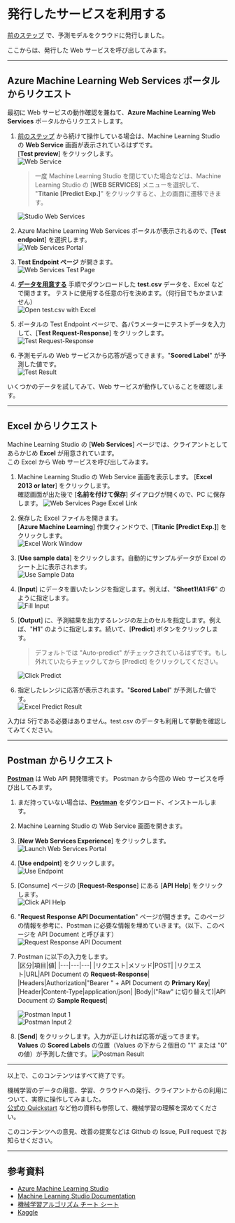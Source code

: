 # 発行したサービスを利用する

[前のステップ](./06_deploymodel.md) で、予測モデルをクラウドに発行しました。

ここからは、発行した Web サービスを呼び出してみます。

---

## Azure Machine Learning Web Services ポータルからリクエスト

最初に Web サービスの動作確認を兼ねて、**Azure Machine Learning Web Services** ポータルからリクエストします。

1. [前のステップ](./06_deploymodel.md) から続けて操作している場合は、Machine Learning Studio の **Web Service** 画面が表示されているはずです。  
  [**Test preview**] をクリックします。  
![Web Service](./images/07/web_service_page_testpreview.jpg)  

   > 一度 Machine Learning Studio を閉じていた場合などは、Machine Learning Studio の [**WEB SERVICES**] メニューを選択して、 "**Titanic [Predict Exp.]**" をクリックすると、上の画面に遷移できます。  

   ![Studio Web Services](./images/07/studio_web_services.jpg)  

2. Azure Machine Learning Web Services ポータルが表示されるので、[**Test endpoint**] を選択します。  
![Web Services Portal](./images/07/webservices_portal_testpreview.jpg)  
3. **Test Endpoint ページ** が開きます。  
![Web Services Test Page](./images/07/wsportal_test_page.jpg)
4. [**データを用意する**](./01/preparedata.md) 手順でダウンロードした **test.csv** データを、Excel などで開きます。
テストに使用する任意の行を決めます。（何行目でもかまいません）  
![Open test.csv with Excel](./images/07/test_csv_excel.jpg)  
5. ポータルの Test Endpoint ページで、各パラメーターにテストデータを入力して、[**Test Request-Response**] をクリックします。  
![Test Request-Response](./images/07/ws_test_request_response.jpg)  
6. 予測モデルの Web サービスから応答が返ってきます。"**Scored Label**" が予測した値です。  
![Test Result](./images/07/ws_test_result.jpg)

いくつかのデータを試してみて、Web サービスが動作していることを確認します。

---

## Excel からリクエスト

Machine Learning Studio の [**Web Services**] ページでは、クライアントとしてあらかじめ **Excel** が用意されています。  
この Excel から Web サービスを呼び出してみます。

1. Machine Learning Studio の Web Service 画面を表示します。 [**Excel 2013 or later**] をクリックします。  
確認画面が出た後で [**名前を付けて保存**] ダイアログが開くので、PC に保存します。
![Web Services Page Excel Link](./images/07/studio_ws_excel.jpg)  
2. 保存した Excel ファイルを開きます。  
[**Azure Machine Learning**] 作業ウィンドウで、[**Titanic \[Predict Exp.\]**] をクリックします。  
![Excel Work Window](./images/07/excel_work_ws.jpg)  
3. [**Use sample data**] をクリックします。自動的にサンプルデータが Excel のシート上に表示されます。  
![Use Sample Data](./images/07/excel_use_sample_data.jpg)  
4. [**Input**] にデータを置いたレンジを指定します。例えば、"**Sheet1!A1:F6**" のように指定します。  
![Fill Input](./images/07/excel_fill_input_range.jpg)
5. [**Output**] に、予測結果を出力するレンジの左上のセルを指定します。例えば、"**H1**" のように指定します。続いて、[**Predict**] ボタンをクリックします。  
   > デフォルトでは "Auto-predict" がチェックされているはずです。もし外れていたらチェックしてから [Predict] をクリックしてください。

   ![Click Predict](./images/07/excel_click_predict.jpg)  
6. 指定したレンジに応答が表示されます。"**Scored Label**" が予測した値です。  
![Excel Predict Result](./images/07/excel_predict_result.jpg)

入力は 5行である必要はありません。test.csv のデータも利用して挙動を確認してみてください。

---

## Postman からリクエスト

[**Postman**](https://www.getpostman.com/downloads/) は Web API 開発環境です。
Postman から今回の Web サービスを呼び出してみます。

1. まだ持っていない場合は、[**Postman**](https://www.getpostman.com/downloads/) をダウンロード、インストールします。  
2. Machine Learning Studio の Web Service 画面を開きます。  
3. [**New Web Services Experience**] をクリックします。![Launch Web Services Portal](./images/07/studio_ws_portal.jpg)  
4. [**Use endpoint**] をクリックします。  
![Use Endpoint](./images/07/ws_portal_use_endpoint.jpg)  
5. [Consume] ページの [**Request-Response**] にある [**API Help**] をクリックします。  
![Click API Help](./images/07/ws_portal_consume_apihelp.jpg)  
6. "**Request Response API Documentation**" ページが開きます。このページの情報を参考に、Postman に必要な情報を埋めていきます。（以下、このページを API Document と呼びます）  
![Request Response API Document](./images/07/ws_portal_apihelp_doc.jpg)  
7. Postman に以下の入力をします。  
   |区分|項目|値|
   |---|---|---|
   |リクエスト|メソッド|POST|
   |リクエスト|URL|API Document の **Request-Response**|
   |Headers|Authorization|"Bearer " + API Document の **Primary Key**|
   |Header|Content-Type|application/json|
   |Body|("Raw" に切り替えて)|API Document の **Sample Request**|

   ![Postman Input 1](./images/07/postman_input1_1.jpg)  
   ![Postman Input 2](./images/07/postman_input1_2.jpg)  
8. [**Send**] をクリックします。入力が正しければ応答が返ってきます。  
**Values** の **Scored Labels** の位置（Values の下から２個目の "1" または "0" の値）が予測した値です。
![Postman Result](./images/07/postman_result.jpg)

---

以上で、このコンテンツはすべて終了です。

機械学習のデータの用意、学習、クラウドへの発行、クライアントからの利用について、実際に操作してみました。  
[公式の Quickstart](https://docs.microsoft.com/en-us/azure/machine-learning/studio/create-experiment) など他の資料も参照して、機械学習の理解を深めてください。

このコンテンツへの意見、改善の提案などは Github の Issue, Pull request でお知らせください。

---

## 参考資料

- [Azure Machine Learning Studio](https://studio.azureml.net/)
- [Machine Learning Studio Documentation](https://docs.microsoft.com/en-us/azure/machine-learning/studio/)
- [機械学習アルゴリズム チート シート](https://docs.microsoft.com/ja-jp/azure/machine-learning/studio/algorithm-cheat-sheet)
- [Kaggle](https://www.kaggle.com/c/titanic)